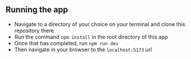 ## Running the app
- Navigate to a directory of your choice on your terminal and clone this repository there
- Run the command `npm install` in the root directory of this app
- Once that has completed, run `npm run dev`
- Then navigate in your browser to the `localhost:5173` url
